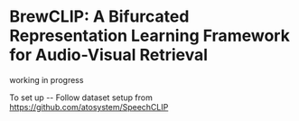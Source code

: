 # BrewCLIP: A Bifurcated Representation Learning Framework for Audio-Visual Retrieval
working in progress

To set up -- 
Follow dataset setup from https://github.com/atosystem/SpeechCLIP
